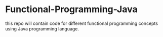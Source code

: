 # Functional-Programming-Java
this repo will contain code for different functional programming concepts using Java programming language.
